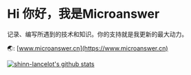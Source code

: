 # Hi 你好，我是Microanswer

记录、编写所遇到的技术和知识。你的支持就是我更新的最大动力。
<!--
![img](https://file.microanswer.cn/pexels-photo-694587.jpeg?imageView2/1/w/300/h/300)
-->




🌏: [www.microanswer.cn](https://www.microanswer.cn)

<!--
## 请喝咖啡


<img src='http://file.microanswer.cn/microanswer_wxpay.png?n' width=200 onclick=';'> <img src='http://file.microanswer.cn/microanswer_alipay.png?n' width=200 onclick=";">
-->
[![shinn-lancelot's github stats](https://github-readme-stats.vercel.app/api?username=shinn-lancelot)](https://github.com/anuraghazra/github-readme-stats)
